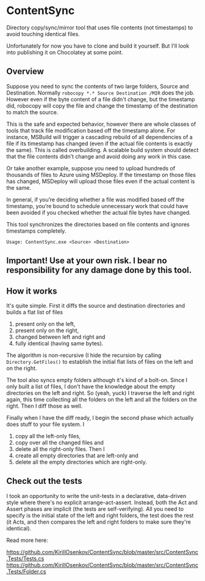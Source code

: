 # ContentSync
Directory copy/sync/mirror tool that uses file contents (not timestamps) to avoid touching identical files.

Unfortunately for now you have to clone and build it yourself. But I'll look into publishing it on Chocolatey at some point.

## Overview

Suppose you need to sync the contents of two large folders, Source and Destination. Normally ```robocopy *.* Source Destination /MIR``` does the job. However even if the byte content of a file didn't change, but the timestamp did, robocopy will copy the file and change the timestamp of the destination to match the source.

This is the safe and expected behavior, however there are whole classes of tools that track file modification based off the timestamp alone. For instance, MSBuild will trigger a cascading rebuild of all dependencies of a file if its timestamp has changed (even if the actual file contents is exactly the same). This is called overbuilding. A scalable build system should detect that the file contents didn’t change and avoid doing any work in this case.

Or take another example, suppose you need to upload hundreds of thousands of files to Azure using MSDeploy. If the timestamp on those files has changed, MSDeploy will upload those files even if the actual content is the same.

In general, if you’re deciding whether a file was modified based off the timestamp, you’re bound to schedule unnecessary work that could have been avoided if you checked whether the actual file bytes have changed.

This tool synchronizes the directories based on file contents and ignores timestamps completely.

    Usage: ContentSync.exe <Source> <Destination>

## Important! Use at your own risk. I bear no responsibility for any damage done by this tool.

## How it works
It's quite simple. First it diffs the source and destination directories and builds a flat list of files 
 1) present only on the left, 
 2) present only on the right, 
 3) changed between left and right and 
 4) fully identical (having same bytes). 

The algorithm is non-recursive (I hide the recursion by calling ```Directory.GetFiles()``` to establish the initial flat lists of files on the left and on the right.

The tool also syncs empty folders although it's kind of a bolt-on. Since I only built a list of files, I don't have the knowledge about the empty directories on the left and right. So (yeah, yuck) I traverse the left and right again, this time collecting all the folders on the left and all the folders on the right. Then I diff those as well.

Finally when I have the diff ready, I begin the second phase which actually does stuff to your file system. I 
 1) copy all the left-only files, 
 2) copy over all the changed files and 
 3) delete all the right-only files. Then I 
 4) create all empty directories that are left-only and 
 5) delete all the empty directories which are right-only.

## Check out the tests
I took an opportunity to write the unit-tests in a declarative, data-driven style where there's no explicit arrange-act-assert. Instead, both the Act and Assert phases are implicit (the tests are self-verifying). All you need to specify is the initial state of the left and right folders, the test does the rest (it Acts, and then compares the left and right folders to make sure they're identical).

Read more here:

https://github.com/KirillOsenkov/ContentSync/blob/master/src/ContentSync.Tests/Tests.cs
https://github.com/KirillOsenkov/ContentSync/blob/master/src/ContentSync.Tests/Folder.cs
